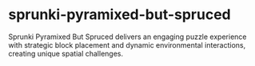 # sprunki-pyramixed-but-spruced
Sprunki Pyramixed But Spruced delivers an engaging puzzle experience with strategic block placement and dynamic environmental interactions, creating unique spatial challenges.
